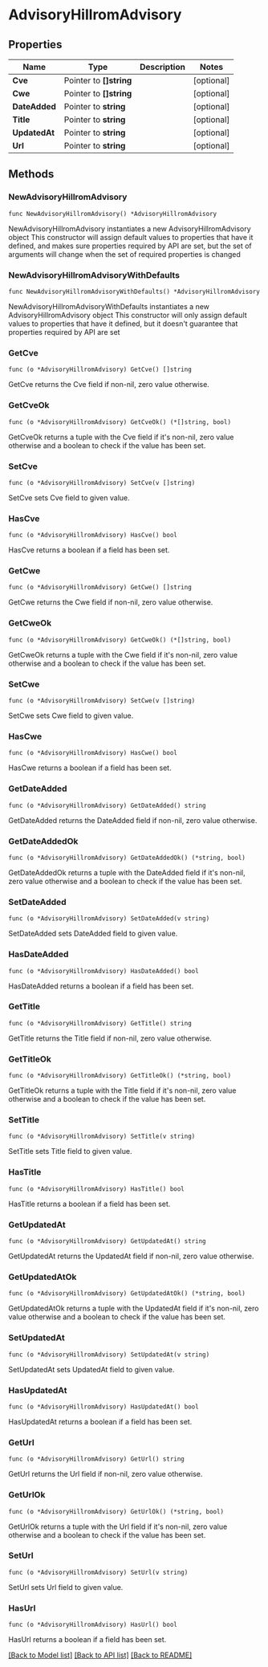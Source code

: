 # AdvisoryHillromAdvisory

## Properties

Name | Type | Description | Notes
------------ | ------------- | ------------- | -------------
**Cve** | Pointer to **[]string** |  | [optional] 
**Cwe** | Pointer to **[]string** |  | [optional] 
**DateAdded** | Pointer to **string** |  | [optional] 
**Title** | Pointer to **string** |  | [optional] 
**UpdatedAt** | Pointer to **string** |  | [optional] 
**Url** | Pointer to **string** |  | [optional] 

## Methods

### NewAdvisoryHillromAdvisory

`func NewAdvisoryHillromAdvisory() *AdvisoryHillromAdvisory`

NewAdvisoryHillromAdvisory instantiates a new AdvisoryHillromAdvisory object
This constructor will assign default values to properties that have it defined,
and makes sure properties required by API are set, but the set of arguments
will change when the set of required properties is changed

### NewAdvisoryHillromAdvisoryWithDefaults

`func NewAdvisoryHillromAdvisoryWithDefaults() *AdvisoryHillromAdvisory`

NewAdvisoryHillromAdvisoryWithDefaults instantiates a new AdvisoryHillromAdvisory object
This constructor will only assign default values to properties that have it defined,
but it doesn't guarantee that properties required by API are set

### GetCve

`func (o *AdvisoryHillromAdvisory) GetCve() []string`

GetCve returns the Cve field if non-nil, zero value otherwise.

### GetCveOk

`func (o *AdvisoryHillromAdvisory) GetCveOk() (*[]string, bool)`

GetCveOk returns a tuple with the Cve field if it's non-nil, zero value otherwise
and a boolean to check if the value has been set.

### SetCve

`func (o *AdvisoryHillromAdvisory) SetCve(v []string)`

SetCve sets Cve field to given value.

### HasCve

`func (o *AdvisoryHillromAdvisory) HasCve() bool`

HasCve returns a boolean if a field has been set.

### GetCwe

`func (o *AdvisoryHillromAdvisory) GetCwe() []string`

GetCwe returns the Cwe field if non-nil, zero value otherwise.

### GetCweOk

`func (o *AdvisoryHillromAdvisory) GetCweOk() (*[]string, bool)`

GetCweOk returns a tuple with the Cwe field if it's non-nil, zero value otherwise
and a boolean to check if the value has been set.

### SetCwe

`func (o *AdvisoryHillromAdvisory) SetCwe(v []string)`

SetCwe sets Cwe field to given value.

### HasCwe

`func (o *AdvisoryHillromAdvisory) HasCwe() bool`

HasCwe returns a boolean if a field has been set.

### GetDateAdded

`func (o *AdvisoryHillromAdvisory) GetDateAdded() string`

GetDateAdded returns the DateAdded field if non-nil, zero value otherwise.

### GetDateAddedOk

`func (o *AdvisoryHillromAdvisory) GetDateAddedOk() (*string, bool)`

GetDateAddedOk returns a tuple with the DateAdded field if it's non-nil, zero value otherwise
and a boolean to check if the value has been set.

### SetDateAdded

`func (o *AdvisoryHillromAdvisory) SetDateAdded(v string)`

SetDateAdded sets DateAdded field to given value.

### HasDateAdded

`func (o *AdvisoryHillromAdvisory) HasDateAdded() bool`

HasDateAdded returns a boolean if a field has been set.

### GetTitle

`func (o *AdvisoryHillromAdvisory) GetTitle() string`

GetTitle returns the Title field if non-nil, zero value otherwise.

### GetTitleOk

`func (o *AdvisoryHillromAdvisory) GetTitleOk() (*string, bool)`

GetTitleOk returns a tuple with the Title field if it's non-nil, zero value otherwise
and a boolean to check if the value has been set.

### SetTitle

`func (o *AdvisoryHillromAdvisory) SetTitle(v string)`

SetTitle sets Title field to given value.

### HasTitle

`func (o *AdvisoryHillromAdvisory) HasTitle() bool`

HasTitle returns a boolean if a field has been set.

### GetUpdatedAt

`func (o *AdvisoryHillromAdvisory) GetUpdatedAt() string`

GetUpdatedAt returns the UpdatedAt field if non-nil, zero value otherwise.

### GetUpdatedAtOk

`func (o *AdvisoryHillromAdvisory) GetUpdatedAtOk() (*string, bool)`

GetUpdatedAtOk returns a tuple with the UpdatedAt field if it's non-nil, zero value otherwise
and a boolean to check if the value has been set.

### SetUpdatedAt

`func (o *AdvisoryHillromAdvisory) SetUpdatedAt(v string)`

SetUpdatedAt sets UpdatedAt field to given value.

### HasUpdatedAt

`func (o *AdvisoryHillromAdvisory) HasUpdatedAt() bool`

HasUpdatedAt returns a boolean if a field has been set.

### GetUrl

`func (o *AdvisoryHillromAdvisory) GetUrl() string`

GetUrl returns the Url field if non-nil, zero value otherwise.

### GetUrlOk

`func (o *AdvisoryHillromAdvisory) GetUrlOk() (*string, bool)`

GetUrlOk returns a tuple with the Url field if it's non-nil, zero value otherwise
and a boolean to check if the value has been set.

### SetUrl

`func (o *AdvisoryHillromAdvisory) SetUrl(v string)`

SetUrl sets Url field to given value.

### HasUrl

`func (o *AdvisoryHillromAdvisory) HasUrl() bool`

HasUrl returns a boolean if a field has been set.


[[Back to Model list]](../README.md#documentation-for-models) [[Back to API list]](../README.md#documentation-for-api-endpoints) [[Back to README]](../README.md)


